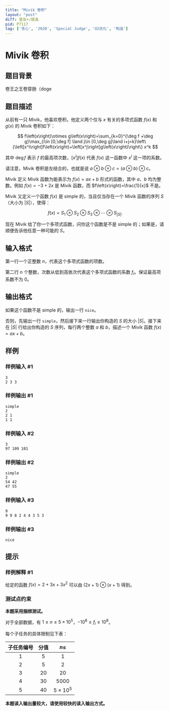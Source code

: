 ```yaml
---
title: "Mivik 卷积"
layout: "post"
diff: 普及+/提高
pid: P7117
tag: ['贪心', '2020', 'Special Judge', 'O2优化', '构造']
---
```

# Mivik 卷积
## 题目背景

卷王之王卷穿肠（doge
## 题目描述

从前有一只 Mivik，他喜欢卷积。他定义两个仅与 $x$ 有关的多项式函数 $f\left(x\right)$ 和 $g\left(x\right)$ 的 Mivik 卷积如下：

$$
f\left(x\right)\otimes g\left(x\right)=\sum_{k=0}^{\deg f +\deg g}\max_{i\in [0,\deg f] \land j\in [0,\deg g]\land i+j=k}\left\{\left[x^i\right]f\left(x\right)+\left[x^j\right]g\left(x\right)\right\} x^k
$$

其中 $\deg f$ 表示 $f$ 的最高项次数，$\left[x^i\right]f\left(x\right)$ 代表 $f\left(x\right)$ 这一函数中 $x^i$ 这一项的系数。

请注意，Mivik 卷积是左结合的，也就是说 $a\otimes b\otimes c=(a\otimes b)\otimes c$。

Mivik 定义 Mivik 函数为能表示为 $f\left(x\right)=ax+b$ 形式的函数，其中 $a$、$b$ 均为整数。例如 $f\left(x\right)=-3+2x$ 是 Mivik 函数，而 $f\left(x\right)=\frac{1}{x}$ 不是。

Mivik 又定义一个函数 $f\left(x\right)$ 是 simple 的，当且仅当存在一个 Mivik 函数的序列 $S$（大小为 $\left|S\right|$），使得：

$$
f\left(x\right)=S_1\otimes S_2\otimes S_3\otimes\cdots\otimes S_{\left|S\right|}.
$$

现在 Mivik 给了你一个多项式函数，问你这个函数是不是 simple 的；如果是，请顺便告诉他任意一种可能的 $S$。
## 输入格式

第一行一个正整数 $n$，代表这个多项式函数的项数。

第二行 $n$ 个整数，次数从低到高依次代表这个多项式函数的系数 $f_i$。保证最高项系数不为 $0$。
## 输出格式

如果这个函数不是 simple 的，输出一行 `nice`。

否则，先输出一行 `simple`，然后接下来一行输出你构造的 $S$ 的大小 $\left|S\right|$。接下来在 $\left|S\right|$ 行给出你构造的 $S$ 序列，每行两个整数 $a$ 和 $b$，描述一个 Mivik 函数 $f\left(x\right)=ax+b$。
## 样例

### 样例输入 #1
```
3
2 3 3

```
### 样例输出 #1
```
simple
2
2 1
1 1

```
### 样例输入 #2
```
3
97 109 101

```
### 样例输出 #2
```
simple
2
54 42
47 55

```
### 样例输入 #3
```
9
9 9 8 2 4 4 3 5 3

```
### 样例输出 #3
```
nice

```
## 提示

### 样例解释 #1

给定的函数 $f\left(x\right)=2+3x+3x^2$ 可以由 $\left(2x+1\right)\otimes\left(x+1\right)$ 得到。

### 测试点约束

**本题采用捆绑测试。**

对于全部数据，有 $1\le n\le 5\times 10^5$，$-10^8\le f_i\le 10^8$。

每个子任务的具体限制见下表：

| 子任务编号 | 分值 | $n\le$ |
|:-:|:-:|:-:|
| 1 | 5 | $1$ |
| 2 | 5 | $2$ |
| 3 | 20 | $20$ |
| 4 | 30 | $5000$ |
| 5 | 40 | $5\times 10^5$ |

**本题读入输出量较大，请使用较快的读入输出方式。**
